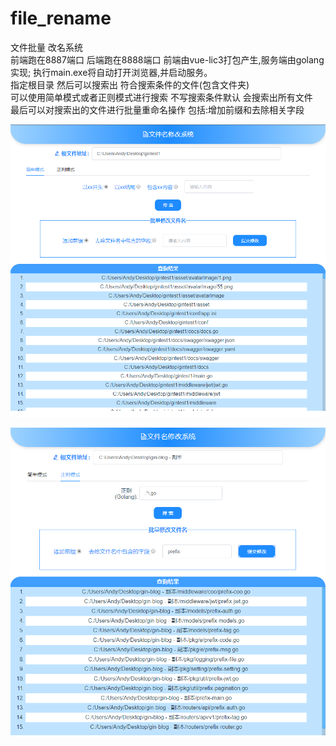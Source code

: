 # file_rename
文件批量 改名系统  
前端跑在8887端口  后端跑在8888端口 前端由vue-lic3打包产生,服务端由golang 实现; 执行main.exe将自动打开浏览器,并启动服务。  
指定根目录  然后可以搜索出 符合搜索条件的文件(包含文件夹)   
可以使用简单模式或者正则模式进行搜索  不写搜索条件默认 会搜索出所有文件  
最后可以对搜索出的文件进行批量重命名操作 包括:增加前缀和去除相关字段  

![image](https://github.com/VICTORYGS/file_rename/blob/master/3.png?raw=true)  


![image](https://github.com/VICTORYGS/file_rename/blob/master/33.png?raw=true)

